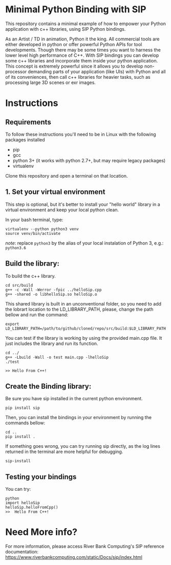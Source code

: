 # Minimal Python Binding with SIP

This repository contains a minimal example of how to empower your Python application 
with c++ libraries, using SIP Python bindings. 


As an Artist / TD in animation, Python it the king. All commercial tools are either developed
in python or offer powerful Python APIs for tool developments.  Though there may be some times
you want to harness the lower level high performance of C++. 
With SIP bindings you can develop some c++ libraries and incorporate them inside your python application.
This concept is extremely powerful since it allows you to develop non-processor demanding parts of your application (like UIs) with Python and all of its conveniences, then call c++ libraries for heavier tasks, such as processing large 3D scenes or exr images. 


# Instructions

## Requirements

To follow these instructions you'll need to be in Linux with the following packages installed
 - pip
 - gcc
 - python 3+ (it works with python 2.7+, but may require legacy packages)
 - virtualenv

Clone this repository and open a terminal on that location.

## 1. Set your virtual environment

This step is optional, but it's better to install your "hello world" library in a virtual
environment and keep your local python clean. 

In your bash terminal, type:

```
virtualenv --python python3 venv
source venv/bin/activate

```
*note*: replace `python3` by the alias of your local instalation of Python 3, e.g.: `python3.6`


## Build the library:


To build the c++ library.

```
cd src/build
g++ -c -Wall -Werror -fpic ../helloSip.cpp
g++ -shared -o libhelloSip.so helloSip.o
```
This shared library is built in an unconventional folder, so you need to add the lobrart location to the LD_LIBRARY_PATH, please, change the path bellow and run the command:

```
export LD_LIBRARY_PATH=/path/to/github/cloned/repo/src/build:$LD_LIBRARY_PATH
```

You can test if the library is working by using the provided main.cpp file. 
It just includes the library and run its function.

```
cd ../
g++ -Lbuild -Wall -o test main.cpp -lhelloSip
./test

>> Hello From C++!

```

 
## Create the Binding library:

Be sure you have sip installed in the current python environment.

```
pip install sip
```

Then, you can install the bindings in your environment by running the commands bellow:

```
cd .. 
pip install .
```

If something goes wrong, you can try running sip directly, as the log lines returned in the terminal are more helpful for debugging. 

```
sip-install
```

## Testing your bindings

You can try:

```
python
import helloSip
helloSip.helloFromCpp()
>>  Hello From C++!
```

# Need More info?

For more information, please access River Bank Computing's SIP reference documentation:
https://www.riverbankcomputing.com/static/Docs/sip/index.html

